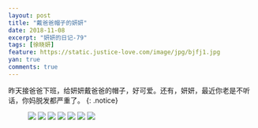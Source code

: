 ```yaml
---
layout: post
title: "戴爸爸帽子的妍妍"
date: 2018-11-08
excerpt: "妍妍的日记-79"
tags: [徐晓妍]
feature: https://static.justice-love.com/image/jpg/bjfj1.jpg
yan: true
comments: true
---
```

昨天接爸爸下班，给妍妍戴爸爸的帽子，好可爱。还有，妍妍，最近你老是不听话，你妈脱发都严重了。
{: .notice}
<figure>
    <img src="{{ site.staticUrl }}/yanyan/image/maozi1.jpg?imageMogr2/auto-orient" />
    <img src="{{ site.staticUrl }}/yanyan/image/maozi2.jpg?imageMogr2/auto-orient" />
    <img src="{{ site.staticUrl }}/yanyan/image/maozi3.jpg?imageMogr2/auto-orient" />
    <img src="{{ site.staticUrl }}/yanyan/image/maozi4.jpg?imageMogr2/auto-orient" />
    <img src="{{ site.staticUrl }}/yanyan/image/maozi5.jpg?imageMogr2/auto-orient" />
    <img src="{{ site.staticUrl }}/yanyan/image/maozi6.jpg?imageMogr2/auto-orient" />
    <img src="{{ site.staticUrl }}/yanyan/image/maozi7.jpg?imageMogr2/auto-orient" />
</figure>
